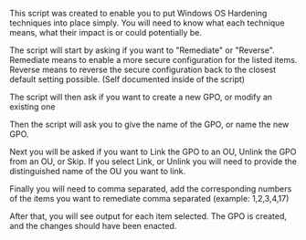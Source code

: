 This script was created to enable you to put Windows OS Hardening techniques into place simply. 
You will need to know what each technique means, what their impact is or could potentially be. 

The script will start by asking if you want to "Remediate" or "Reverse". 
  Remediate means to enable a more secure configuration for the listed items. 
  Reverse means to reverse the secure configuration back to the closest default setting possible. (Self documented inside of the script) 

The script will then ask if you want to create a new GPO, or modify an existing one

Then the script will ask you to give the name of the GPO, or name the new GPO. 

Next you will be asked if you want to Link the GPO to an OU, Unlink the GPO from an OU, or Skip. 
  If you select Link, or Unlink you will need to provide the distinguished name of the OU you want to link. 

Finally you will need to comma separated, add the corresponding numbers of the items you want to remediate comma separated (example: 1,2,3,4,17) 

After that, you will see output for each item selected. The GPO is created, and the changes should have been enacted. 

